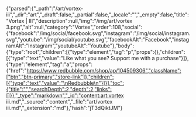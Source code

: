{"parsed":{"_path":"/art/vortex-iii","_dir":"art","_draft":false,"_partial":false,"_locale":"","_empty":false,"title":"Vortex | III","description":null,"img":"/img/art/vortex 3.png","alt":null,"category":"Vortex","order":108,"social":{"facebook":"/img/social/facebook.svg","instagram":"/img/social/instagram.svg","youtube":"/img/social/youtube.svg","facebookAlt":"Facebook","instagramAlt":"Instagram","youtubeAlt":"Youtube"},"body":{"type":"root","children":[{"type":"element","tag":"p","props":{},"children":[{"type":"text","value":"Like what you see? Support me with a purchase"}]},{"type":"element","tag":"a","props":{"href":"https://www.redbubble.com/shop/ap/104509306","className":["btn","btn-primary","store-link"]},"children":[{"type":"text","value":"\nRedbubble\n"}]}],"toc":{"title":"","searchDepth":2,"depth":2,"links":[]}},"_type":"markdown","_id":"content:art:vortex iii.md","_source":"content","_file":"art/vortex iii.md","_extension":"md"},"hash":"jT3dQiktJM"}
